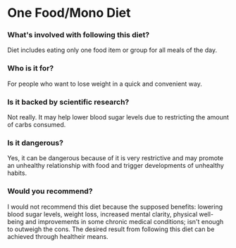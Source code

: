 # One Food/Mono Diet
### What's involved with following this diet? 
Diet includes eating only one food item or group for all meals of the day. 
### Who is it for? 
For people who want to lose weight  in a quick and convenient way. 
### Is it backed by scientific research? 
Not really. It may help lower blood sugar levels due to restricting the amount of carbs consumed. 
### Is it dangerous? 
Yes, it can be dangerous because of it is very restrictive and may promote an unhealthy relationship with food and trigger developments of unhealthy habits. 
### Would you recommend? 
I would not recommend this diet because the supposed benefits: lowering blood sugar levels, weight loss, increased mental clarity, physical well-being and improvements in some chronic medical conditions; isn't enough to outweigh the cons. The desired result from following this diet can be achieved through healtheir means. 